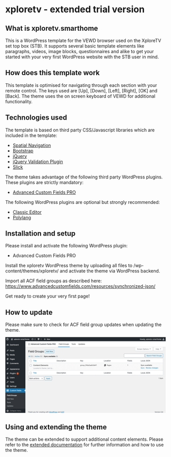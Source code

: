 # xploretv - extended trial version
<h2>What is xploretv.smarthome</h2>

This is a WordPress template for the VEWD browser used on the XploreTV set top box (STB).
It supports several basic template elements like paragraphs, videos, image blocks, questionnaires and alike to get your started with your very first WordPress website with the STB user in mind.

<h2>How does this template work</h2>

This template is optimised for navigating through each section with your remote control.
The keys used are [Up], [Down], [Left], [Right], [OK] and [Back]. The theme uses the on screen keyboard of VEWD for additional functionality.

<h2>Technologies used</h2>

The template is based on third party CSS/Javascript libraries which are included in the template:

<ul>
  <li><a href="https://github.com/luke-chang/js-spatial-navigation">Spatial Navigation</a></li>
  <li><a href="https://getbootstrap.com/">Bootstrap</a></li>
  <li><a href="https://jquery.com/">jQuery</a></li>
  <li><a href="https://jqueryvalidation.org/">jQuery Validation Plugin</a></li>
  <li><a href="https://kenwheeler.github.io/slick/">Slick</a></li>
</ul>

The theme takes advantage of the following third party WordPress plugins. These plugins are strictly mandatory:

<ul>
  <li><a href="https://www.advancedcustomfields.com/">Advanced Custom Fields PRO</a></li>
</ul>

The following WordPress plugins are optional but strongly recommended:

<ul>
  <li><a href="https://de.wordpress.org/plugins/classic-editor/">Classic Editor</a></li>
  <li><a href="https://wordpress.org/plugins/polylang/">Polylang</a></li>
</ul>

<h2>Installation and setup</h2>

Please install and activate the following WordPress plugin:
<ul>
  <li>Advanced Custom Fields PRO</li>
</ul>

Install the xploretv WordPress theme by uploading all files to /wp-content/themes/xploretv/ and activate the theme via WordPress backend.

Import all ACF field groups as described here: https://www.advancedcustomfields.com/resources/synchronized-json/

Get ready to create your very first page!

<h2>How to update</h2>

Please make sure to check for ACF field group updates when updating the theme.

![Add ACF element](_docs/images/acf-sync-reminder.png)

<h2>Using and extending the theme</h2>

The theme can be extended to support additional content elements. Please refer to the <a href="_docs/README.md">extended documentation</a> for further information and how to use the theme.
